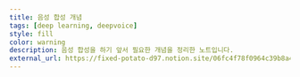 ```yaml
---
title: 음성 합성 개념
tags: [deep learning, deepvoice]
style: fill
color: warning
description: 음성 합성을 하기 앞서 필요한 개념을 정리한 노트입니다.
external_url: https://fixed-potato-d97.notion.site/06fc4f78f0964c39b8a4fef7d74c8398
---
```


